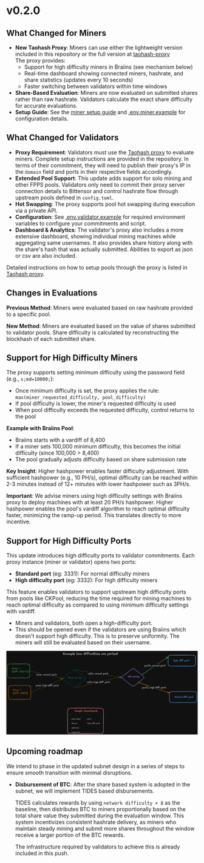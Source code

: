 # v0.2.0

## What Changed for Miners

- **New Taohash Proxy**: Miners can use either the lightweight version included in this repository or the full version at [taohash-proxy](https://github.com/latent-to/taohash-proxy)  
  The proxy provides:
    - Support for high difficulty miners in Braiins (see mechanism below)
    - Real-time dashboard showing connected miners, hashrate, and share statistics (updates every 10 seconds)
    - Faster switching between validators within time windows
- **Share-Based Evaluation**: Miners are now evaluated on submitted shares rather than raw hashrate. Validators calculate the exact share difficulty for accurate evaluations.
- **Setup Guide**: See the [miner setup guide](../docs/running_braiins_miner.md) and [.env.miner.example](../taohash/miner/.env.miner.example) for configuration details.

## What Changed for Validators

- **Proxy Requirement**: Validators must use the [Taohash proxy](https://github.com/latent-to/taohash-proxy) to evaluate miners. Complete setup instructions are provided in the repository. In terms of their commitment, they will need to publish their proxy's IP in the `domain` field and ports in their respective fields accordingly. 
- **Extended Pool Support**: This update adds support for solo mining and other FPPS pools. Validators only need to commit their proxy server connection details to Bittensor and control hashrate flow through upstream pools defined in `config.toml`.
- **Hot Swapping**: The proxy supports pool hot swapping during execution via a private API.
- **Configuration**: See [.env.validator.example](../taohash/validator/.env.validator.example) for required environment variables to configure your commitments and script.
- **Dashboard & Analytics**: The validator's proxy also includes a more extensive dashboard, showing individual mining machines while aggregating same usernames. It also provides share history along with the share's hash that was actually submitted. Abilities to export as json or csv are also included. 

Detailed instructions on how to setup pools through the proxy is listed in [Taohash proxy](https://github.com/latent-to/taohash-proxy). 

## Changes in Evaluations

**Previous Method**: Miners were evaluated based on raw hashrate provided to a specific pool.

**New Method**: Miners are evaluated based on the value of shares submitted to validator pools. Share difficulty is calculated by reconstructing the blockhash of each submitted share.

## Support for High Difficulty Miners

The proxy supports setting minimum difficulty using the password field (e.g., `x;md=10000;`):
- Once minimum difficulty is set, the proxy applies the rule: `max(miner_requested_difficulty, pool_difficulty)`
- If pool difficulty is lower, the miner's requested difficulty is used
- When pool difficulty exceeds the requested difficulty, control returns to the pool

**Example with Braiins Pool**:
- Braiins starts with a vardiff of 8,400
- If a miner sets 100,000 minimum difficulty, this becomes the initial difficulty (since 100,000 > 8,400)
- The pool gradually adjusts difficulty based on share submission rate

**Key Insight**: Higher hashpower enables faster difficulty adjustment. With sufficient hashpower (e.g., 10 PH/s), optimal difficulty can be reached within 2-3 minutes instead of 12+ minutes with lower hashpower such as 3PH/s.

**Important**: We advise miners using high difficulty settings with Braiins proxy to deploy machines with at least 20 PH/s hashpower. Higher hashpower enables the pool's vardiff algorithm to reach optimal difficulty faster, minimizing the ramp-up period. This translates directly to more incentive. 

## Support for High Difficulty Ports

This update introduces high difficulty ports to validator commitments. Each proxy instance (miner or validator) opens two ports:
- **Standard port** (eg: 3331): For normal difficulty miners
- **High difficulty port** (eg: 3332): For high difficulty miners

This feature enables validators to support upstream high difficulty ports from pools like CKPool, reducing the time required for mining machines to reach optimal difficulty as compared to using minimum difficulty settings with vardiff. 

- Miners and validators, both open a high-difficulty port. 
- This should be opened even if the validators are using Braiins which doesn't support high difficulty. This is to preserve uniformity. The miners will still be evaluated based on their username. 

![Diff Porting Architecture](../docs/images/diff_porting.png)


## Upcoming roadmap

We intend to phase in the updated subnet design in a series of steps to ensure smooth transition with minimal disruptions. 

 - **Disbursement of BTC**: After the share based system is adopted in the subnet, we will implement TIDES based disbursements. 
 
    TIDES calculates rewards by using `network difficulty × 8` as the baseline, then distributes BTC to miners proportionally based on the total share value they submitted during the evaluation window. 
    This system incentivizes consistent hashrate delivery, as miners who maintain steady mining and submit more shares throughout the window receive a larger portion of the BTC rewards.

    The infrastructure required by validators to achieve this is already included in this push. 
